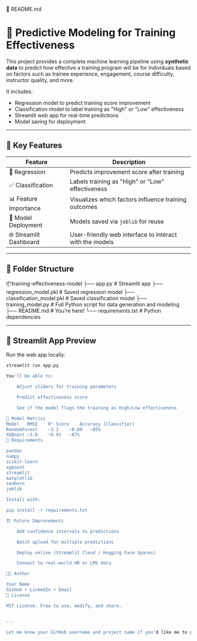 📄 README.md

# 🎯 Predictive Modeling for Training Effectiveness

This project provides a complete machine learning pipeline using **synthetic data** to predict how effective a training program will be for individuals based on factors such as trainee experience, engagement, course difficulty, instructor quality, and more.

It includes:
- Regression model to predict training score improvement
- Classification model to label training as "High" or "Low" effectiveness
- Streamlit web app for real-time predictions
- Model saving for deployment

---

## 🧠 Key Features

| Feature | Description |
|--------|-------------|
| 🔢 Regression | Predicts improvement score after training |
| ✅ Classification | Labels training as "High" or "Low" effectiveness |
| 📊 Feature Importance | Visualizes which factors influence training outcomes |
| 💾 Model Deployment | Models saved via `joblib` for reuse |
| 🌐 Streamlit Dashboard | User-friendly web interface to interact with the models |

---

## 📁 Folder Structure

📦training-effectiveness-model ├── app.py # Streamlit app ├── regression_model.pkl # Saved regression model ├── classification_model.pkl # Saved classification model ├── training_model.py # Full Python script for data generation and modeling ├── README.md # You're here! └── requirements.txt # Python dependencies


---

## 🚀 Streamlit App Preview

Run the web app locally:

```bash
streamlit run app.py

You'll be able to:

    Adjust sliders for training parameters

    Predict effectiveness score

    See if the model flags the training as High/Low effectiveness

🧪 Model Metrics
Model	RMSE	R² Score	Accuracy (Classifier)
RandomForest	~3.2	~0.89	~85%
XGBoost	~3.0	~0.91	~87%
🔧 Requirements

pandas
numpy
scikit-learn
xgboost
streamlit
matplotlib
seaborn
joblib

Install with:

pip install -r requirements.txt

🏗️ Future Improvements

    Add confidence intervals to predictions

    Batch upload for multiple predictions

    Deploy online (Streamlit Cloud / Hugging Face Spaces)

    Connect to real-world HR or LMS data

👨‍💻 Author

Your Name
GitHub • LinkedIn • Email
📄 License

MIT License. Free to use, modify, and share.


---

Let me know your GitHub username and project name if you'd like me to generate a shareable repo name and `requirements.txt` file too!

